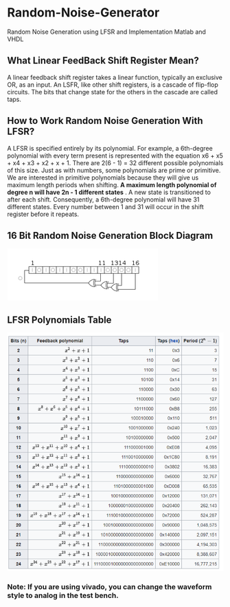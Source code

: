 # Random-Noise-Generator
Random Noise Generation using LFSR and Implementation Matlab and VHDL

## What Linear FeedBack Shift Register Mean?

A linear feedback shift register takes a linear function, typically an exclusive OR, as an input. An LSFR, like other shift registers, is a cascade of flip-flop circuits. The bits that change state for the others in the cascade are called taps.

## How to Work Random Noise Generation With LFSR?

A LFSR is specified entirely by its polynomial. For example, a 6th-degree polynomial with every term present is represented with the equation x6 + x5 + x4 + x3 + x2 + x + 1. There are 2(6 - 1) = 32 different possible polynomials of this size. Just as with numbers, some polynomials are prime or primitive. We are interested in primitive polynomials because they will give us maximum length periods when shifting. **A maximum length polynomial of degree n will have 2n - 1 different states** . A new state is transitioned to after each shift. Consequently, a 6th-degree polynomial will have 31 different states. Every number between 1 and 31 will occur in the shift register before it repeats.

## 16 Bit Random Noise Generation Block Diagram

![Block Diagram](https://github.com/ugurbayezit/Random-Noise-Generator/blob/main/LFSR-F16.png)

## LFSR Polynomials Table

![Table](https://github.com/ugurbayezit/Random-Noise-Generator/blob/main/LFSR-Table.PNG)

### Note: **If you are using vivado, you can change the waveform style to analog in the test bench.** 
